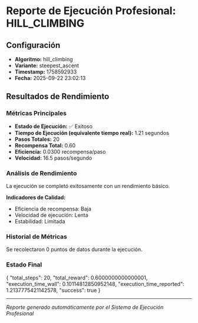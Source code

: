 # Reporte de Ejecución Profesional: HILL_CLIMBING

## Configuración
- **Algoritmo:** hill_climbing
- **Variante:** steepest_ascent
- **Timestamp:** 1758592933
- **Fecha:** 2025-09-22 23:02:13

## Resultados de Rendimiento

### Métricas Principales
- **Estado de Ejecución:** ✅ Exitoso
- **Tiempo de Ejecución (equivalente tiempo real):** 1.21 segundos
- **Pasos Totales:** 20
- **Recompensa Total:** 0.60
- **Eficiencia:** 0.0300 recompensa/paso
- **Velocidad:** 16.5 pasos/segundo

### Análisis de Rendimiento

La ejecución se completó exitosamente con un rendimiento básico.

**Indicadores de Calidad:**
- Eficiencia de recompensa: Baja
- Velocidad de ejecución: Lenta
- Estabilidad: Limitada


### Historial de Métricas
Se recolectaron 0 puntos de datos durante la ejecución.

### Estado Final
{
  "total_steps": 20,
  "total_reward": 0.6000000000000001,
  "execution_time_wall": 0.10114812850952148,
  "execution_time_reported": 1.2137775421142578,
  "success": true
}

---
*Reporte generado automáticamente por el Sistema de Ejecución Profesional*
